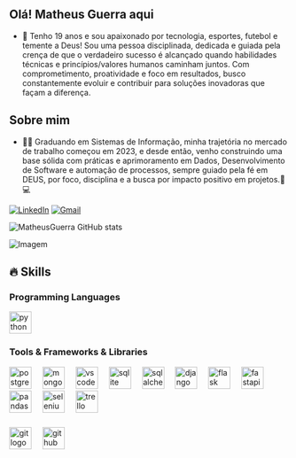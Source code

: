 ## Olá! Matheus Guerra aqui

- 🌟  Tenho 19 anos e sou apaixonado por tecnologia, esportes, futebol e temente a Deus! Sou uma pessoa disciplinada, 
dedicada e guiada pela crença de que o verdadeiro sucesso é alcançado quando habilidades técnicas e princípios/valores 
humanos caminham juntos. Com comprometimento, proatividade e foco em resultados, busco constantemente evoluir e contribuir 
para soluções inovadoras que façam a diferença.

## Sobre mim
- 👨‍🎓 Graduando em Sistemas de Informação, minha trajetória no mercado de trabalho começou em 2023,
e desde então, venho construindo uma base sólida com práticas e aprimoramento em Dados, Desenvolvimento de Software 
e automação de processos, sempre guiado pela fé em DEUS, por foco, disciplina e a busca por impacto positivo em projetos.🚀💻


[![LinkedIn](https://img.shields.io/badge/LinkedIn-0077B5?style=for-the-badge&logo=linkedin&logoColor=white)](https://www.linkedin.com/in/matheus-guerra-485070277)
[![Gmail](https://img.shields.io/badge/Gmail-white?style=for-the-badge&logo=gmail&logoColor=red)](mailto:matheusaraujoguerra2603@outlook.com)

  ![MatheusGuerra GitHub stats](https://github-readme-stats.vercel.app/api?username=MatheusGuerraa77&show_icons=true&theme=neon)

  <!-- GIF -->
<p align="left">
  <img align="center" src="https://github.com/VariableBee/VariableBee/assets/77739311/4e9f41af-6b57-49a7-b15a-74322e96b4d7" alt="Imagem">
</p>

## 🔥 Skills
<!-- Skills: Programming Languages -->
<h3>Programming Languages</h3>
 <div align="left">
  <img src="https://cdn.jsdelivr.net/gh/devicons/devicon/icons/python/python-original.svg" height="40" alt="python logo"  />
</div>

###
<h3>Tools & Frameworks & Libraries</h3>
<div align="left">
  <img src="https://cdn.jsdelivr.net/gh/devicons/devicon/icons/postgresql/postgresql-original.svg" height="40" alt="postgresql logo"  />
  <img width="12" />
  <img src="https://cdn.jsdelivr.net/gh/devicons/devicon/icons/mongodb/mongodb-original.svg" height="40" alt="mongodb logo"  />
  <img width="12" />
  <img src="https://cdn.jsdelivr.net/gh/devicons/devicon/icons/vscode/vscode-original.svg" height="40" alt="vscode logo"  />
  <img width="12" />
  <img src="https://cdn.jsdelivr.net/gh/devicons/devicon/icons/sqlite/sqlite-original.svg" height="40" alt="sqlite logo"  />
  <img width="12" />
  <img src="https://cdn.jsdelivr.net/gh/devicons/devicon/icons/sqlalchemy/sqlalchemy-original.svg" height="40" alt="sqlalchemy logo"  />
  <img width="12" />
  <img src="https://cdn.jsdelivr.net/gh/devicons/devicon/icons/django/django-plain.svg" height="40" alt="django logo"  />
  <img width="12" />
  <img src="https://cdn.jsdelivr.net/gh/devicons/devicon/icons/flask/flask-original.svg" height="40" alt="flask logo"  />
  <img width="12" />
  <img src="https://cdn.jsdelivr.net/gh/devicons/devicon/icons/fastapi/fastapi-original.svg" height="40" alt="fastapi logo"  />
  <img width="12" />
  <img src="https://cdn.jsdelivr.net/gh/devicons/devicon/icons/pandas/pandas-original.svg" height="40" alt="pandas logo"  />
  <img width="12" />
  <img src="https://cdn.jsdelivr.net/gh/devicons/devicon/icons/selenium/selenium-original.svg" height="40" alt="selenium logo"  />
  <img width="12" />
  <img src="https://cdn.jsdelivr.net/gh/devicons/devicon/icons/trello/trello-plain.svg" height="40" alt="trello logo"  />
</div>

###
<div align="left">
<img src="https://cdn.jsdelivr.net/gh/devicons/devicon/icons/git/git-original.svg" height="40" alt="git logo"  />
<img width="12" />
<img src="https://cdn.jsdelivr.net/gh/devicons/devicon/icons/github/github-original.svg" height="40" alt="github logo"  />
</div>
